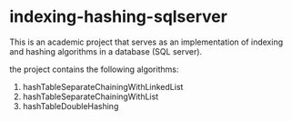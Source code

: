 # indexing-hashing-sqlserver

This is an academic project that serves as an implementation of indexing and hashing algorithms in a database (SQL server).

the project contains the following algorithms:
  1. hashTableSeparateChainingWithLinkedList
  2. hashTableSeparateChainingWithList
  3. hashTableDoubleHashing
